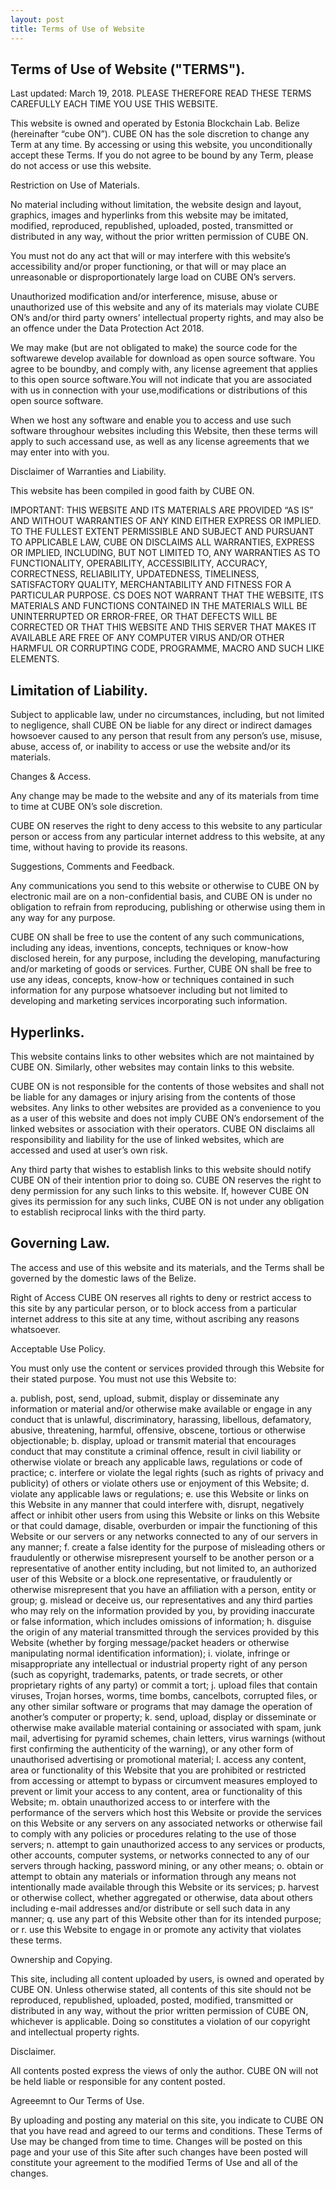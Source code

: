 ```yaml
---
layout: post
title: Terms of Use of Website
---
```


Terms of Use of Website ("TERMS").
-
Last updated: March 19, 2018.
PLEASE THEREFORE READ THESE TERMS CAREFULLY EACH TIME YOU USE THIS WEBSITE.

This website is owned and operated by Estonia Blockchain Lab. Belize (hereinafter “cube ON”). CUBE ON has the sole discretion to change any Term at any time.
By accessing or using this website, you unconditionally accept these Terms. If you do not agree to be bound by any Term, please do not access or use this website.

Restriction on Use of Materials.

No material including without limitation, the website design and layout, graphics, images and hyperlinks from this website may be imitated, modified, reproduced, republished, uploaded, posted, transmitted or distributed in any way, without the prior written permission of CUBE ON.

You must not do any act that will or may interfere with this website’s accessibility and/or proper functioning, or that will or may place an unreasonable or disproportionately large load on CUBE ON’s servers.

Unauthorized modification and/or interference, misuse, abuse or unauthorized use of this website and any of its materials may violate CUBE ON’s and/or third party owners’ intellectual property rights, and may also be an offence under the Data Protection Act 2018.

We may make (but are not obligated to make) the source code for the softwarewe develop available for download as open source software. You agree to be boundby, and comply with, any license agreement that applies to this open source software.You will not indicate that you are associated with us in connection with your use,modifications or distributions of this open source software.

When we host any software and enable you to access and use such software throughour websites including this Website, then these terms will apply to such accessand use, as well as any license agreements that we may enter into with you.

Disclaimer of Warranties and Liability.

This website has been compiled in good faith by CUBE ON.

IMPORTANT: THIS WEBSITE AND ITS MATERIALS ARE PROVIDED “AS IS” AND WITHOUT WARRANTIES OF ANY KIND EITHER EXPRESS OR IMPLIED. TO THE FULLEST EXTENT PERMISSIBLE AND SUBJECT AND PURSUANT TO APPLICABLE LAW, CUBE ON DISCLAIMS ALL WARRANTIES, EXPRESS OR IMPLIED, INCLUDING, BUT NOT LIMITED TO, ANY WARRANTIES AS TO FUNCTIONALITY, OPERABILITY, ACCESSIBILITY, ACCURACY, CORRECTNESS, RELIABILITY, UPDATEDNESS, TIMELINESS, SATISFACTORY QUALITY, MERCHANTABILITY AND FITNESS FOR A PARTICULAR PURPOSE. CS DOES NOT WARRANT THAT THE WEBSITE, ITS MATERIALS AND FUNCTIONS CONTAINED IN THE MATERIALS WILL BE UNINTERRUPTED OR ERROR-FREE, OR THAT DEFECTS WILL BE CORRECTED OR THAT THIS WEBSITE AND THIS SERVER THAT MAKES IT AVAILABLE ARE FREE OF ANY COMPUTER VIRUS AND/OR OTHER HARMFUL OR CORRUPTING CODE, PROGRAMME, MACRO AND SUCH LIKE ELEMENTS.

Limitation of Liability.
-
Subject to applicable law, under no circumstances, including, but not limited to negligence, shall CUBE ON be liable for any direct or indirect damages howsoever caused to any person that result from any person’s use, misuse, abuse, access of, or inability to access or use the website and/or its materials.

Changes & Access.

Any change may be made to the website and any of its materials from time to time at CUBE ON’s sole discretion.

CUBE ON reserves the right to deny access to this website to any particular person or access from any particular internet address to this website, at any time, without having to provide its reasons.

Suggestions, Comments and Feedback.

Any communications you send to this website or otherwise to CUBE ON by electronic mail are on a non-confidential basis, and CUBE ON is under no obligation to refrain from reproducing, publishing or otherwise using them in any way for any purpose.

CUBE ON shall be free to use the content of any such communications, including any ideas, inventions, concepts, techniques or know-how disclosed herein, for any purpose, including the developing, manufacturing and/or marketing of goods or services. Further, CUBE ON shall be free to use any ideas, concepts, know-how or techniques contained in such information for any purpose whatsoever including but not limited to developing and marketing services incorporating such information.

Hyperlinks.
-
This website contains links to other websites which are not maintained by CUBE ON. Similarly, other websites may contain links to this website.

CUBE ON is not responsible for the contents of those websites and shall not be liable for any damages or injury arising from the contents of those websites. Any links to other websites are provided as a convenience to you as a user of this website and does not imply CUBE ON’s endorsement of the linked websites or association with their operators. CUBE ON disclaims all responsibility and liability for the use of linked websites, which are accessed and used at user’s own risk.

Any third party that wishes to establish links to this website should notify CUBE ON of their intention prior to doing so. CUBE ON reserves the right to deny permission for any such links to this website. If, however CUBE ON gives its permission for any such links, CUBE ON is not under any obligation to establish reciprocal links with the third party.

Governing Law.
-
The access and use of this website and its materials, and the Terms shall be governed by the domestic laws of the Belize.

Right of Access
CUBE ON reserves all rights to deny or restrict access to this site by any particular person, or to block access from a particular internet address to this site at any time, without ascribing any reasons whatsoever.

Acceptable Use Policy.

You must only use the content or services provided through this Website for their stated purpose. You must not use this Website to:

a. publish, post, send, upload, submit, display or disseminate any information or material and/or otherwise make available or engage in any conduct that is unlawful, discriminatory, harassing, libellous, defamatory, abusive, threatening, harmful, offensive, obscene, tortious or otherwise objectionable; b. display, upload or transmit material that encourages conduct that may constitute a criminal offence, result in civil liability or otherwise violate or breach any applicable laws, regulations or code of practice; c. interfere or violate the legal rights (such as rights of privacy and publicity) of others or violate others use or enjoyment of this Website; d. violate any applicable laws or regulations; e. use this Website or links on this Website in any manner that could interfere with, disrupt, negatively affect or inhibit other users from using this Website or links on this Website or that could damage, disable, overburden or impair the functioning of this Website or our servers or any networks connected to any of our servers in any manner; f. create a false identity for the purpose of misleading others or fraudulently or otherwise misrepresent yourself to be another person or a representative of another entity including, but not limited to, an authorized user of this Website or a block.one representative, or fraudulently or otherwise misrepresent that you have an affiliation with a person, entity or group; g. mislead or deceive us, our representatives and any third parties who may rely on the information provided by you, by providing inaccurate or false information, which includes omissions of information; h. disguise the origin of any material transmitted through the services provided by this Website (whether by forging message/packet headers or otherwise manipulating normal identification information); i. violate, infringe or misappropriate any intellectual or industrial property right of any person (such as copyright, trademarks, patents, or trade secrets, or other proprietary rights of any party) or commit a tort; j. upload files that contain viruses, Trojan horses, worms, time bombs, cancelbots, corrupted files, or any other similar software or programs that may damage the operation of another’s computer or property; k. send, upload, display or disseminate or otherwise make available material containing or associated with spam, junk mail, advertising for pyramid schemes, chain letters, virus warnings (without first confirming the authenticity of the warning), or any other form of unauthorised advertising or promotional material; l. access any content, area or functionality of this Website that you are prohibited or restricted from accessing or attempt to bypass or circumvent measures employed to prevent or limit your access to any content, area or functionality of this Website; m. obtain unauthorized access to or interfere with the performance of the servers which host this Website or provide the services on this Website or any servers on any associated networks or otherwise fail to comply with any policies or procedures relating to the use of those servers; n. attempt to gain unauthorized access to any services or products, other accounts, computer systems, or networks connected to any of our servers through hacking, password mining, or any other means; o. obtain or attempt to obtain any materials or information through any means not intentionally made available through this Website or its services; p. harvest or otherwise collect, whether aggregated or otherwise, data about others including e-mail addresses and/or distribute or sell such data in any manner; q. use any part of this Website other than for its intended purpose; or r. 
use this Website to engage in or promote any activity that violates these terms.

Ownership and Copying.

This site, including all content uploaded by users, is owned and operated by CUBE ON. Unless otherwise stated, all contents of this site should not be reproduced, republished, uploaded, posted, modified, transmitted or distributed in any way, without the prior written permission of CUBE ON, whichever is applicable. Doing so constitutes a violation of our copyright and intellectual property rights.

Disclaimer.

All contents posted express the views of only the author. CUBE ON will not be held liable or responsible for any content posted.

Agreeemnt to Our Terms of Use.

By uploading and posting any material on this site, you indicate to CUBE ON that you have read and agreed to our terms and conditions. These Terms of Use may be changed from time to time. Changes will be posted on this page and your use of this Site after such changes have been posted will constitute your agreement to the modified Terms of Use and all of the changes.
